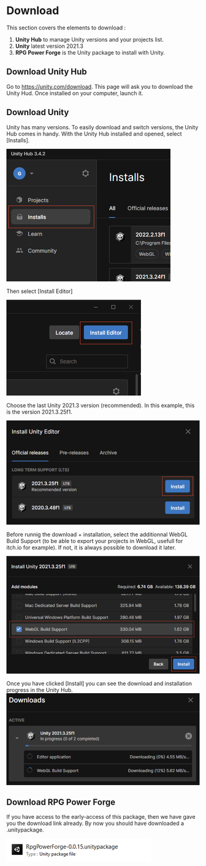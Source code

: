 # Download

This section covers the elements to download :
1. **Unity Hub** to manage Unity versions and your projects list.
1. **Unity** latest version 2021.3
1. **RPG Power Forge** is the Unity package to install with Unity.

## Download Unity Hub

Go to https://unity.com/download. This page will ask you to download the Unity Hud. Once installed on your computer, launch it.

## Download Unity

Unity has many versions. To easily download and switch versions, the Unity Hub comes in handy. With the Unity Hub installed and opened, select [Installs].

![install_button.png](./../media/download/install_button.png)

Then select [Install Editor]

![install_editor_button.png](./../media/download/install_editor_button.png)

Choose the last Unity 2021.3 version (recommended). In this example, this is the version 2021.3.25f1.

![install_unity_version.png](./../media/download/install_unity_version.png)

Before runnig the download + installation, select the additionnal WebGL Build Support (to be able to export your projects in WebGL, usefull for itch.io for example). If not, it is always possible to download it later.

![install_webgl.png](./../media/download/install_webgl.png)

Once you have clicked [Install] you can see the download and installation progress in the Unity Hub.
![install_progress.png](./../media/download/install_progress.png)

## Download RPG Power Forge

If you have access to the early-access of this package, then we have gave you the download link already. By now you should have downloaded a .unitypackage.

![rpf_unitypackage.png](./../media/download/rpf_unitypackage.png)